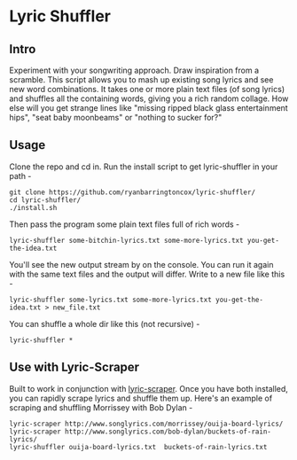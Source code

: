 # Lyric Shuffler                                                                                                                                                                                
## Intro

Experiment with your songwriting approach.  Draw inspiration from a scramble.  This script allows you to mash up existing song lyrics and see new word combinations.  It takes one or more plain text files (of song lyrics) and shuffles all the containing words, giving you a rich random collage.  How else will you get strange lines like "missing ripped black glass entertainment hips", "seat baby moonbeams" or "nothing to sucker for?"

## Usage

Clone the repo and cd in.  Run the install script to get lyric-shuffler in your path -

    git clone https://github.com/ryanbarringtoncox/lyric-shuffler/
    cd lyric-shuffler/
    ./install.sh

Then pass the program some plain text files full of rich words - 

    lyric-shuffler some-bitchin-lyrics.txt some-more-lyrics.txt you-get-the-idea.txt

You'll see the new output stream by on the console.  You can run it again with the same text files and the output will differ.  Write to a new file like this -

    lyric-shuffler some-lyrics.txt some-more-lyrics.txt you-get-the-idea.txt > new_file.txt

You can shuffle a whole dir like this (not recursive) -

    lyric-shuffler *

## Use with Lyric-Scraper

Built to work in conjunction with [lyric-scraper](https://github.com/ryanbarringtoncox/lyric-scraper).  Once you have both installed, you can rapidly scrape lyrics and shuffle them up.  Here's an example of scraping and shuffling Morrissey with Bob Dylan -

    lyric-scraper http://www.songlyrics.com/morrissey/ouija-board-lyrics/ 
    lyric-scraper http://www.songlyrics.com/bob-dylan/buckets-of-rain-lyrics/
    lyric-shuffler ouija-board-lyrics.txt  buckets-of-rain-lyrics.txt
